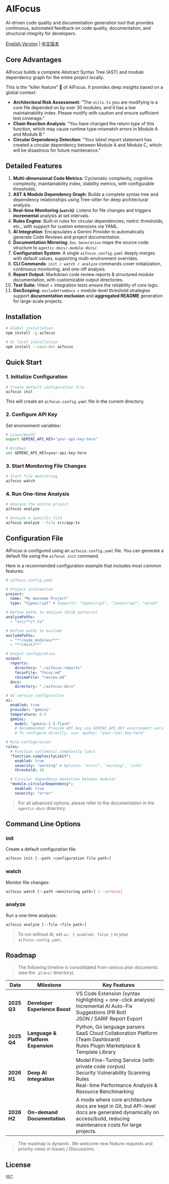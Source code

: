# AIFocus

AI-driven code quality and documentation generation tool that provides continuous, automated feedback on code quality, documentation, and structural integrity for developers.

[English Version](./README.en.md) | [中文版本](./README.md)

## Core Advantages

AIFocus builds a complete Abstract Syntax Tree (AST) and module dependency graph for the entire project locally.

This is the "killer feature" 🚀 of AIFocus. It provides deep insights based on a global context:

- **Architectural Risk Assessment**: "The `utils.ts` you are modifying is a core file depended on by over 30 modules, and it has a low maintainability index. Please modify with caution and ensure sufficient test coverage."
- **Chain Reaction Analysis**: "You have changed the return type of this function, which may cause runtime type-mismatch errors in Module A and Module B."
- **Circular Dependency Detection**: "Your latest import statement has created a circular dependency between Module A and Module C, which will be disastrous for future maintenance."

## Detailed Features

1.  **Multi-dimensional Code Metrics**: Cyclomatic complexity, cognitive complexity, maintainability index, stability metrics, with configurable thresholds.
2.  **AST & Module Dependency Graph**: Builds a complete syntax tree and dependency relationships using Tree-sitter for deep architectural analysis.
3.  **Real-time Monitoring (`watch`)**: Listens for file changes and triggers **incremental** analysis at set intervals.
4.  **Rules Engine**: Built-in rules for circular dependencies, metric thresholds, etc., with support for custom extensions via YAML.
5.  **AI Integration**: Encapsulates a Gemini Provider to automatically generate Code Reviews and project documentation.
6.  **Documentation Mirroring**: `Doc Generation` maps the source code structure to `agentic-docs/.module-docs/`.
7.  **Configuration System**: A single `aifocus.config.yaml` deeply merges with default values, supporting multi-environment overrides.
8.  **CLI Commands**: `init / watch / analyze` commands cover initialization, continuous monitoring, and one-off analysis.
9.  **Report Output**: Markdown code review reports & structured module documentation, with customizable output directories.
10. **Test Suite**: Vitest + integration tests ensure the reliability of core logic.
11. **DocScoping**: `excludeFromDocs` + module-level threshold strategies support **documentation exclusion** and **aggregated README** generation for large-scale projects.

## Installation

```bash
# Global installation
npm install -g aifocus

# Or local installation
npm install --save-dev aifocus
```

## Quick Start

### 1. Initialize Configuration

```bash
# Create default configuration file
aifocus init
```

This will create an `aifocus.config.yaml` file in the current directory.

### 2. Configure API Key

Set environment variables:

```bash
# Linux/macOS
export GEMINI_API_KEY="your-api-key-here"

# Windows
set GEMINI_API_KEY=your-api-key-here
```

### 3. Start Monitoring File Changes

```bash
# Start file monitoring
aifocus watch
```

### 4. Run One-time Analysis

```bash
# Analyze the entire project
aifocus analyze

# Analyze a specific file
aifocus analyze --file src/app.ts
```

## Configuration File

AIFocus is configured using an `aifocus.config.yaml` file. You can generate a default file using the `aifocus init` command.

Here is a recommended configuration example that includes most common features:

```yaml
# aifocus.config.yaml

# Project information
project:
  name: "My Awesome Project"
  type: "typescript" # Supports: "typescript", "javascript", "mixed"

# Define paths to analyze (Glob patterns)
analyzePaths:
  - "src/**/*.ts"

# Define paths to exclude
excludePaths:
  - "**/node_modules/**"
  - "**/dist/**"

# Output configuration
output:
  reports:
    directory: "./aifocus-reports"
    focusFile: "focus.md"
    reviewFile: "review.md"
  docs:
    directory: "./aifocus-docs"

# AI service configuration
ai:
  enabled: true
  provider: "gemini"
  temperature: 0.5
  gemini:
    model: "gemini-1.5-flash"
    # Recommended: Provide API key via GEMINI_API_KEY environment variable.
    # To configure directly, use: apiKey: "your-real-key-here"

# Rule configuration
rules:
  # Function cyclomatic complexity limit
  "function.complexityLimit":
    enabled: true
    severity: "warning" # Options: "error", "warning", "info"
    threshold: 10

  # Circular dependency detection between modules
  "module.circularDependency":
    enabled: true
    severity: "error"
```

> For all advanced options, please refer to the documentation in the `agentic-docs` directory.

## Command Line Options

### init

Create a default configuration file:

```bash
aifocus init [--path <configuration file path>]
```

### watch

Monitor file changes:

```bash
aifocus watch [--path <monitoring path>] [--verbose]
```

### analyze

Run a one-time analysis:

```bash
aifocus analyze [--file <file path>]
```

> To run without AI, set `ai: { enabled: false }` in your `aifocus.config.yaml`.

## Roadmap

> The following timeline is consolidated from various plan documents (see the `.plans/` directory).

| Date        | Milestone                         | Key Features                                                                                                                                                      |
| ----------- | --------------------------------- | ----------------------------------------------------------------------------------------------------------------------------------------------------------------- |
| **2025 Q3** | **Developer Experience Boost**    | VS Code Extension (syntax highlighting + one-click analysis)<br/>Incremental AI Auto-Fix Suggestions (PR Bot)<br/>JSON / SARIF Report Export                      |
| **2025 Q4** | **Language & Platform Expansion** | Python, Go language parsers<br/>SaaS Cloud Collaboration Platform (Team Dashboard)<br/>Rules Plugin Marketplace & Template Library                                |
| **2026 H1** | **Deep AI Integration**           | Model Fine-Tuning Service (with private code corpus)<br/>Security Vulnerability Scanning Rules<br/>Real-time Performance Analysis & Resource Benchmarking         |
| **2026 H2** | **On-demand Documentation**       | A mode where core architecture docs are kept in Git, but API-level docs are generated dynamically on access/build, reducing maintenance costs for large projects. |

> The roadmap is dynamic. We welcome new feature requests and priority votes in Issues / Discussions.

## License

ISC
